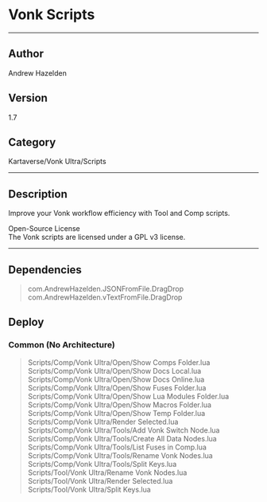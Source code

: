 # Vonk Scripts
___

## Author
Andrew Hazelden

## Version
1.7

## Category
Kartaverse/Vonk Ultra/Scripts

___

## Description
<p>Improve your Vonk workflow efficiency with Tool and Comp scripts.</p>

<p>Open-Source License<br>
The Vonk scripts are licensed under a GPL v3 license.</p>


___

## Dependencies

> com.AndrewHazelden.JSONFromFile.DragDrop  
> com.AndrewHazelden.vTextFromFile.DragDrop  
## Deploy

### Common (No Architecture)

> Scripts/Comp/Vonk Ultra/Open/Show Comps Folder.lua  
> Scripts/Comp/Vonk Ultra/Open/Show Docs Local.lua  
> Scripts/Comp/Vonk Ultra/Open/Show Docs Online.lua  
> Scripts/Comp/Vonk Ultra/Open/Show Fuses Folder.lua  
> Scripts/Comp/Vonk Ultra/Open/Show Lua Modules Folder.lua  
> Scripts/Comp/Vonk Ultra/Open/Show Macros Folder.lua  
> Scripts/Comp/Vonk Ultra/Open/Show Temp Folder.lua  
> Scripts/Comp/Vonk Ultra/Render Selected.lua  
> Scripts/Comp/Vonk Ultra/Tools/Add Vonk Switch Node.lua  
> Scripts/Comp/Vonk Ultra/Tools/Create All Data Nodes.lua  
> Scripts/Comp/Vonk Ultra/Tools/List Fuses in Comp.lua  
> Scripts/Comp/Vonk Ultra/Tools/Rename Vonk Nodes.lua  
> Scripts/Comp/Vonk Ultra/Tools/Split Keys.lua  
> Scripts/Tool/Vonk Ultra/Rename Vonk Nodes.lua  
> Scripts/Tool/Vonk Ultra/Render Selected.lua  
> Scripts/Tool/Vonk Ultra/Split Keys.lua  
